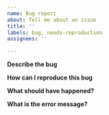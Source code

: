```yaml
---
name: Bug report
about: Tell me about an issue
title: ''
labels: bug, needs-reproduction
assignees: ''

---
```


**Describe the bug**


**How can I  reproduce this bug**


**What should have happened?**


**What is the error message?**
